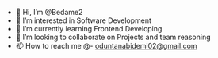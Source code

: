 - 👋 Hi, I’m @Bedame2
- 👀 I’m interested in Software Development
- 🌱 I’m currently learning Frontend Developing
- 💞️ I’m looking to collaborate on Projects and team reasoning
- 📫 How to reach me @- oduntanabidemi02@gmail.com

<!---
Bedame2/Bedame2 is a ✨ special ✨ repository because its `README.md` (this file) appears on your GitHub profile.
You can click the Preview link to take a look at your changes.
--->
